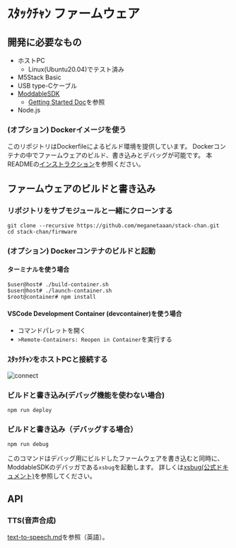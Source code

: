# ｽﾀｯｸﾁｬﾝ ファームウェア

## 開発に必要なもの

* ホストPC
    * Linux(Ubuntu20.04)でテスト済み
* M5Stack Basic
* USB type-Cケーブル
* [ModdableSDK](https://github.com/Moddable-OpenSource/moddable)
    * [Getting Started Doc](https://github.com/Moddable-OpenSource/moddable/blob/public/documentation/Moddable%20SDK%20-%20Getting%20Started.md)を参照
* Node.js

### (オプション) Dockerイメージを使う

このリポジトリはDockerfileによるビルド環境を提供しています。
Dockerコンテナの中でファームウェアのビルド、書き込みとデバッグが可能です。
本READMEの[インストラクション](#optional-build-and-launch-docker-container)を参照ください。

## ファームウェアのビルドと書き込み

### リポジトリをサブモジュールと一緒にクローンする

```
git clone --recursive https://github.com/meganetaaan/stack-chan.git
cd stack-chan/firmware
```

### (オプション) Dockerコンテナのビルドと起動

#### ターミナルを使う場合

```
$user@host# ./build-container.sh
$user@host# ./launch-container.sh
$root@container# npm install
```

#### VSCode Development Container (devcontainer)を使う場合

* コマンドパレットを開く
* `>Remote-Containers: Reopen in Container`を実行する

### ｽﾀｯｸﾁｬﾝをホストPCと接続する

![connect](./docs/images/connect.jpg)

### ビルドと書き込み(デバッグ機能を使わない場合)

```
npm run deploy
```

### ビルドと書き込み（デバッグする場合）

```
npm run debug
```

このコマンドはデバッグ用にビルドしたファームウェアを書き込むと同時に、ModdableSDKのデバッガである`xsbug`を起動します。
詳しくは[xsbug(公式ドキュメント)](https://github.com/Moddable-OpenSource/moddable/blob/public/documentation/xs/xsbug.md)を参照してください。


## API

### TTS(音声合成)

[text-to-speech.md](./docs/text-to-speech.md)を参照（英語）。
